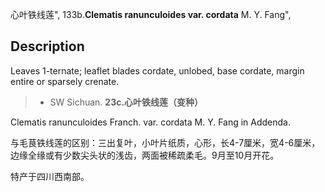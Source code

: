 心叶铁线莲",
133b.**Clematis ranunculoides var. cordata** M. Y. Fang",

## Description
Leaves 1-ternate; leaflet blades cordate, unlobed, base cordate, margin entire or sparsely crenate.

> * SW Sichuan.
**23c.心叶铁线莲（变种）**

Clematis ranunculoides Franch. var. cordata M. Y. Fang in Addenda.

与毛茛铁线莲的区别：三出复叶，小叶片纸质，心形，长4-7厘米，宽4-6厘米，边缘全缘或有少数尖头状的浅齿，两面被稀疏柔毛。9月至10月开花。

特产于四川西南部。
